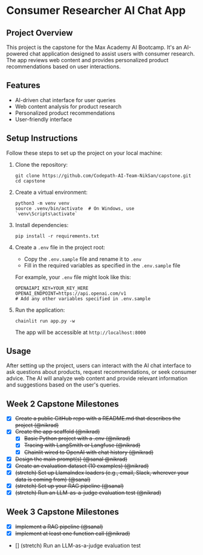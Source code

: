 # Consumer Researcher AI Chat App

## Project Overview

This project is the capstone for the Max Academy AI Bootcamp. It's an AI-powered chat application designed to assist users with consumer research. The app reviews web content and provides personalized product recommendations based on user interactions.

## Features

- AI-driven chat interface for user queries
- Web content analysis for product research
- Personalized product recommendations
- User-friendly interface

## Setup Instructions

Follow these steps to set up the project on your local machine:

1. Clone the repository:
   ```
   git clone https://github.com/Codepath-AI-Team-NikSan/capstone.git
   cd capstone
   ```

2. Create a virtual environment:
   ```
   python3 -m venv venv
   source .venv/bin/activate  # On Windows, use `venv\Scripts\activate`
   ```

3. Install dependencies:
   ```
   pip install -r requirements.txt
   ```

4. Create a `.env` file in the project root:
   - Copy the `.env.sample` file and rename it to `.env`
   - Fill in the required variables as specified in the `.env.sample` file

   For example, your `.env` file might look like this:
   ```
   OPENAIAPI_KEY=YOUR_KEY_HERE
   OPENAI_ENDPOINT=https://api.openai.com/v1
   # Add any other variables specified in .env.sample
   ```

5. Run the application:
   ```
   chainlit run app.py -w
   ```
   The app will be accessible at `http://localhost:8000`


## Usage

After setting up the project, users can interact with the AI chat interface to ask questions about products, request recommendations, or seek consumer advice. The AI will analyze web content and provide relevant information and suggestions based on the user's queries.


## Week 2 Capstone Milestones
- [x] ~~Create a public GitHub repo with a README.md that describes the project (@nikrad)~~
- [x] ~~Create the app scaffold (@nikrad)~~
  - [x] ~~Basic Python project with a .env (@nikrad)~~
  - [x] ~~Tracing with LangSmith or Langfuse (@nikrad)~~
  - [x] ~~Chainlit wired to OpenAI with chat history (@nikrad)~~
- [x] ~~Design the main prompt(s) (@sanal @nikrad)~~
- [x] ~~Create an evaluation dataset (10 examples) (@nikrad)~~
- [x] ~~(stretch) Set up LlamaIndex loaders (e.g., email, Slack, wherever your data is coming from) (@sanal)~~
- [x] ~~(stretch) Set up your RAG pipeline (@sanal)~~
- [x] ~~(stretch) Run an LLM-as-a-judge evaluation test (@nikrad)~~

## Week 3 Capstone Milestones
- [x] ~~Implement a RAG pipeline (@sanal)~~
- [x] ~~Implement at least one function call (@nikrad)~~
- [] (stretch) Run an LLM-as-a-judge evaluation test
